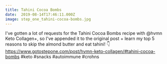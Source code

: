 ```yaml
---
title: Tahini Cocoa Bombs
date:  2019-08-14T17:46:11.000Z
image: step_one_tahini-cocoa-bombs.jpg
---
```

I've gotten a lot of requests for the Tahini Cocoa Bombs recipe with @hvmn Keto Collagen+, so I've appended it to the original post + learn my top 5 reasons to skip the almond butter and eat tahini! 👇
https://www.gotostepone.com/post/hvmn-keto-collagen/#tahini-cocoa-bombs #keto #snacks #autoimmune #crohns